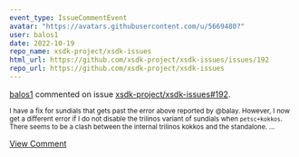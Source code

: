 ```yaml
---
event_type: IssueCommentEvent
avatar: "https://avatars.githubusercontent.com/u/5669480?"
user: balos1
date: 2022-10-19
repo_name: xsdk-project/xsdk-issues
html_url: https://github.com/xsdk-project/xsdk-issues/issues/192
repo_url: https://github.com/xsdk-project/xsdk-issues
---
```


<a href='https://github.com/balos1' target='_blank'>balos1</a> commented on issue <a href='https://github.com/xsdk-project/xsdk-issues/issues/192' target='_blank'>xsdk-project/xsdk-issues#192</a>.

<small>I have a fix for sundials that gets past the error above reported by @balay.  However, I now get a different error if I do not disable the trilinos variant of sundials when `petsc+kokkos`. There seems to be a clash between the internal trilinos kokkos and the standalone.  ...</small>

<a href='https://github.com/xsdk-project/xsdk-issues/issues/192' target='_blank'>View Comment</a>